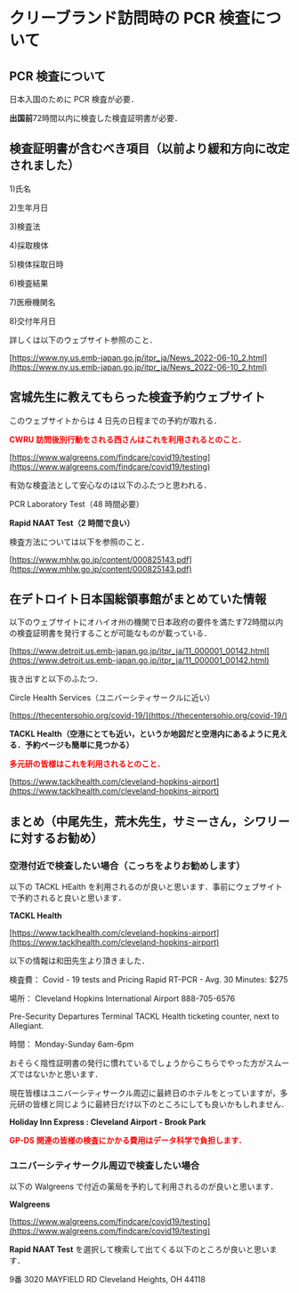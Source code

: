 # クリーブランド訪問時の PCR 検査について

## PCR 検査について
日本入国のために PCR 検査が必要．

**出国前**72時間以内に検査した検査証明書が必要．

## 検査証明書が含むべき項目（以前より緩和方向に改定されました）
1)氏名

2)生年月日

3)検査法

4)採取検体

5)検体採取日時

6)検査結果

7)医療機関名

8)交付年月日

詳しくは以下のウェブサイト参照のこと．

[https://www.ny.us.emb-japan.go.jp/itpr_ja/News_2022-06-10_2.html](https://www.ny.us.emb-japan.go.jp/itpr_ja/News_2022-06-10_2.html)

## 宮城先生に教えてもらった検査予約ウェブサイト
このウェブサイトからは 4 日先の日程までの予約が取れる．

**<span style="color:red;">CWRU 訪問後別行動をされる西さんはこれを利用されるとのこと．</span>**

[https://www.walgreens.com/findcare/covid19/testing](https://www.walgreens.com/findcare/covid19/testing)

有効な検査法として安心なのは以下のふたつと思われる．

PCR Laboratory Test（48 時間必要）

**Rapid NAAT Test（2 時間で良い）**

検査方法については以下を参照のこと．

[https://www.mhlw.go.jp/content/000825143.pdf](https://www.mhlw.go.jp/content/000825143.pdf)

## 在デトロイト日本国総領事館がまとめていた情報
以下のウェブサイトにオハイオ州の機関で日本政府の要件を満たす72時間以内の検査証明書を発行することが可能なものが載っている．

[https://www.detroit.us.emb-japan.go.jp/itpr_ja/11_000001_00142.html](https://www.detroit.us.emb-japan.go.jp/itpr_ja/11_000001_00142.html)

抜き出すと以下のふたつ．

Circle Health Services（ユニバーシティサークルに近い）

[https://thecentersohio.org/covid-19/](https://thecentersohio.org/covid-19/)

**TACKL Health（空港にとても近い，というか地図だと空港内にあるように見える．予約ページも簡単に見つかる）**

**<span style="color:red;">多元研の皆様はこれを利用されるとのこと．</span>**

[https://www.tacklhealth.com/cleveland-hopkins-airport](https://www.tacklhealth.com/cleveland-hopkins-airport)

## まとめ（中尾先生，荒木先生，サミーさん，シワリーに対するお勧め）

### 空港付近で検査したい場合（こっちをよりお勧めします）

以下の TACKL HEalth を利用されるのが良いと思います．事前にウェブサイトで予約されると良いと思います．

**TACKL Health**

[https://www.tacklhealth.com/cleveland-hopkins-airport](https://www.tacklhealth.com/cleveland-hopkins-airport)

以下の情報は和田先生より頂きました．

検査費： Covid - 19 tests and Pricing Rapid RT-PCR - Avg. 30 Minutes: $275

場所： Cleveland Hopkins International Airport 888-705-6576

Pre-Security Departures Terminal TACKL Health ticketing counter, next to Allegiant.

時間： Monday-Sunday 6am-6pm

おそらく陰性証明書の発行に慣れているでしょうからこちらでやった方がスムーズではないかと思います．

現在皆様はユニバーシティサークル周辺に最終日のホテルをとっていますが，多元研の皆様と同じように最終日だけ以下のところにしても良いかもしれません．

**Holiday Inn Express : Cleveland Airport - Brook Park**

**<span style="color:red;">GP-DS 関連の皆様の検査にかかる費用はデータ科学で負担します．</span>**

### ユニバーシティサークル周辺で検査したい場合

以下の Walgreens で付近の薬局を予約して利用されるのが良いと思います．

**Walgreens**

[https://www.walgreens.com/findcare/covid19/testing](https://www.walgreens.com/findcare/covid19/testing)

**Rapid NAAT Test** を選択して検索して出てくる以下のところが良いと思います．

9番 3020 MAYFIELD RD Cleveland Heights, OH 44118
